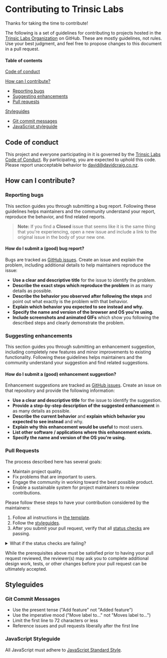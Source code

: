 # Contributing to Trinsic Labs

Thanks for taking the time to contribute!

The following is a set of guidelines for contributing to projects hosted in the
[Trinsic Labs Organization](https://github.com/trinsiclabs) on GitHub. These
are mostly guidelines, not rules. Use your best judgment, and feel free to
propose changes to this document in a pull request.

#### Table of contents

[Code of conduct](#code-of-conduct)

[How can I contribute?](#how-can-i-contribute)
  * [Reporting bugs](#reporting-bugs)
  * [Suggesting enhancements](#suggesting-enhancements)
  * [Pull requests](#pull-requests)

[Styleguides](#styleguides)
  * [Git commit messages](#git-commit-messages)
  * [JavaScript styleguide](#javascript-styleguide)

## Code of conduct

This project and everyone participating in it is governed by the
[Trinsic Labs Code of Conduct](CODE_OF_CONDUCT.md). By participating, you are
expected to uphold this code. Please report unacceptable behavior to
[david@davidcraig.co.nz](mailto:david@davidcraig.co.nz).

## How can I contribute?

### Reporting bugs

This section guides you through submitting a bug report. Following these
guidelines helps maintainers and the community understand your report,
reproduce the behavior, and find related reports.

> **Note:** If you find a **Closed** issue that seems like it is the same thing
> that you're experiencing, open a new issue and include a link to the original
> issue in the body of your new one.

#### How do I submit a (good) bug report?

Bugs are tracked as
[GitHub issues](https://guides.github.com/features/issues/). Create an issue
and explain the problem, including additional details to help maintainers
reproduce the issue:

* **Use a clear and descriptive title** for the issue to identify the problem.
* **Describe the exact steps which reproduce the problem** in as many
details as possible.
* **Describe the behavior you observed after following the steps** and point
out what exactly is the problem with that behavior.
* **Explain which behavior you expected to see instead and why.**
* **Specify the name and version of the browser and OS you're using.**
* **Include screenshots and animated GIFs** which show you following the
described steps and clearly demonstrate the problem.

### Suggesting enhancements

This section guides you through submitting an enhancement suggestion, including
completely new features and minor improvements to existing functionality.
Following these guidelines helps maintainers and the community understand your
suggestion and find related suggestions.

#### How do I submit a (good) enhancement suggestion?

Enhancement suggestions are tracked as
[GitHub issues](https://guides.github.com/features/issues/). Create an issue on
that repository and provide the following information:

* **Use a clear and descriptive title** for the issue to
identify the suggestion.
* **Provide a step-by-step description of the suggested enhancement** in as
many details as possible.
* **Describe the current behavior** and
**explain which behavior you expected to see instead** and why.
* **Explain why this enhancement would be useful** to most users.
* **List other software / applications where this enhancement exists.**
* **Specify the name and version of the OS you're using.**

### Pull Requests

The process described here has several goals:

* Maintain project quality.
* Fix problems that are important to users.
* Engage the community in working toward the best possible product.
* Enable a sustainable system for project maintainers to review contributions.

Please follow these steps to have your contribution considered by the maintainers:

1. Follow all instructions in [the template](PULL_REQUEST_TEMPLATE.md).
2. Follow the [styleguides](#styleguides).
3. After you submit your pull request, verify that all
[status checks](https://help.github.com/articles/about-status-checks/) are
passing.
<details>
  <summary>What if the status checks are failing?</summary>
  If a status check is failing, and you believe that the failure is unrelated
  to your change, please leave a comment on the pull request explaining why you
  believe the failure is unrelated. A maintainer will re-run the status
  check for you. If we conclude that the failure was a false positive, then we
  will open an issue to track that problem with our status check suite.
</details>

While the prerequisites above must be satisfied prior to having your pull
request reviewed, the reviewer(s) may ask you to complete additional design
work, tests, or other changes before your pull request can
be ultimately accepted.

## Styleguides

### Git Commit Messages

* Use the present tense ("Add feature" not "Added feature")
* Use the imperative mood ("Move label to..." not "Moves label to...")
* Limit the first line to 72 characters or less
* Reference issues and pull requests liberally after the first line

### JavaScript Styleguide

All JavaScript must adhere to [JavaScript Standard Style](https://standardjs.com/).
